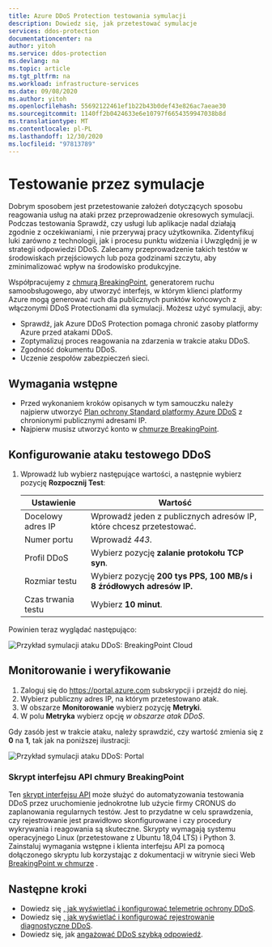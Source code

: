 ```yaml
---
title: Azure DDoS Protection testowania symulacji
description: Dowiedz się, jak przetestować symulacje
services: ddos-protection
documentationcenter: na
author: yitoh
ms.service: ddos-protection
ms.devlang: na
ms.topic: article
ms.tgt_pltfrm: na
ms.workload: infrastructure-services
ms.date: 09/08/2020
ms.author: yitoh
ms.openlocfilehash: 55692122461ef1b22b43b0def43e826ac7aeae30
ms.sourcegitcommit: 1140ff2b0424633e6e10797f6654359947038b8d
ms.translationtype: MT
ms.contentlocale: pl-PL
ms.lasthandoff: 12/30/2020
ms.locfileid: "97813789"
---
```

# <a name="test-through-simulations"></a>Testowanie przez symulacje

Dobrym sposobem jest przetestowanie założeń dotyczących sposobu reagowania usług na ataki przez przeprowadzenie okresowych symulacji. Podczas testowania Sprawdź, czy usługi lub aplikacje nadal działają zgodnie z oczekiwaniami, i nie przerywaj pracy użytkownika. Zidentyfikuj luki zarówno z technologii, jak i procesu punktu widzenia i Uwzględnij je w strategii odpowiedzi DDoS. Zalecamy przeprowadzenie takich testów w środowiskach przejściowych lub poza godzinami szczytu, aby zminimalizować wpływ na środowisko produkcyjne.

Współpracujemy z [chmurą BreakingPoint](https://www.ixiacom.com/products/breakingpoint-cloud), generatorem ruchu samoobsługowego, aby utworzyć interfejs, w którym klienci platformy Azure mogą generować ruch dla publicznych punktów końcowych z włączonymi DDoS Protectionami dla symulacji. Możesz użyć symulacji, aby:

- Sprawdź, jak Azure DDoS Protection pomaga chronić zasoby platformy Azure przed atakami DDoS.
- Zoptymalizuj proces reagowania na zdarzenia w trakcie ataku DDoS.
- Zgodność dokumentu DDoS.
- Uczenie zespołów zabezpieczeń sieci.

## <a name="prerequisites"></a>Wymagania wstępne

- Przed wykonaniem kroków opisanych w tym samouczku należy najpierw utworzyć [Plan ochrony Standard platformy Azure DDoS](manage-ddos-protection.md) z chronionymi publicznymi adresami IP.
- Najpierw musisz utworzyć konto w [chmurze BreakingPoint](http://breakingpoint.cloud/). 

## <a name="configure-a-ddos-test-attack"></a>Konfigurowanie ataku testowego DDoS

1. Wprowadź lub wybierz następujące wartości, a następnie wybierz pozycję **Rozpocznij Test**:

    |Ustawienie        |Wartość                                              |
    |---------      |---------                                          |
    |Docelowy adres IP           | Wprowadź jeden z publicznych adresów IP, które chcesz przetestować.                     |
    |Numer portu   | Wprowadź _443_.                       |
    |Profil DDoS | Wybierz pozycję **zalanie protokołu TCP syn**.|
    |Rozmiar testu       | Wybierz pozycję **200 tys PPS, 100 MB/s i 8 źródłowych adresów IP.**                                  |
    |Czas trwania testu | Wybierz **10 minut**.|

Powinien teraz wyglądać następująco:

![Przykład symulacji ataku DDoS: BreakingPoint Cloud](./media/ddos-attack-simulation/ddos-attack-simulation-example-1.png)

## <a name="monitor-and-validate"></a>Monitorowanie i weryfikowanie

1. Zaloguj się do https://portal.azure.com subskrypcji i przejdź do niej.
1. Wybierz publiczny adres IP, na którym przetestowano atak.
1. W obszarze **Monitorowanie** wybierz pozycję **Metryki**.
1. W polu **Metryka** wybierz opcję _w obszarze atak DDoS_.

Gdy zasób jest w trakcie ataku, należy sprawdzić, czy wartość zmienia się z **0** na **1**, tak jak na poniższej ilustracji:

![Przykład symulacji ataku DDoS: Portal](./media/ddos-attack-simulation/ddos-attack-simulation-example-2.png)

### <a name="breakingpoint-cloud-api-script"></a>Skrypt interfejsu API chmury BreakingPoint

Ten [skrypt interfejsu API](https://github.com/Azure/Azure-Network-Security/tree/master/Azure%20DDoS%20Protection/Breaking%20Point%20SDK) może służyć do automatyzowania testowania DDoS przez uruchomienie jednokrotne lub użycie firmy CRONUS do zaplanowania regularnych testów. Jest to przydatne w celu sprawdzenia, czy rejestrowanie jest prawidłowo skonfigurowane i czy procedury wykrywania i reagowania są skuteczne. Skrypty wymagają systemu operacyjnego Linux (przetestowane z Ubuntu 18,04 LTS) i Python 3. Zainstaluj wymagania wstępne i klienta interfejsu API za pomocą dołączonego skryptu lub korzystając z dokumentacji w witrynie sieci Web [BreakingPoint w chmurze](http://breakingpoint.cloud/) .

## <a name="next-steps"></a>Następne kroki

- Dowiedz się [, jak wyświetlać i konfigurować telemetrię ochrony DDoS](telemetry.md).
- Dowiedz się [, jak wyświetlać i konfigurować rejestrowanie diagnostyczne DDoS](diagnostic-logging.md).
- Dowiedz się, jak [angażować DDoS szybką odpowiedź](ddos-rapid-response.md).
